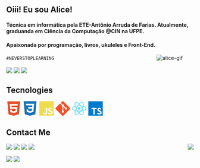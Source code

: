  <h2> Oiii! Eu sou Alice!</h2>
 <h4>Técnica em informática pela ETE-Antônio Arruda de Farias. Atualmente, graduanda em Ciência da Computação @CIN na UFPE.</h4>
 
<div style="display: inline_block">
  <h4> Apaixonada por programação, livros, ukuleles e Front-End.</h4>
  <code>#NEVERSTOPLEARNING</code>
  <img src="https://i.picasion.com/pic91/14cb408bbe1aacd4436984113e3b652c.gif" width="100" height="100" border="0" alt="alice-gif" align="right"/>
</div>

  <br>
 <div style="display: inline_block">
  <img src="https://emojipedia-us.s3.dualstack.us-west-1.amazonaws.com/thumbs/120/facebook/230/personal-computer_1f4bb.png" widht="40" height="40"/>
  <img src="https://emojipedia-us.s3.dualstack.us-west-1.amazonaws.com/thumbs/120/facebook/65/books_1f4da.png" widht="40" height="40"/>
  <img src="https://emojipedia-us.s3.dualstack.us-west-1.amazonaws.com/thumbs/160/mozilla/36/guitar_1f3b8.png" widht="40" height="40"/>
 </div>
</div>

 <h2>Tecnologies</h2>

  <!--ts-->
   <div style="display: inline_block">
     <img src="https://github.com/devicons/devicon/blob/master/icons/html5/html5-plain.svg" widht="35" height="40"/>
     <img src="https://github.com/devicons/devicon/blob/master/icons/css3/css3-plain.svg" widht="35" height="40"/>
     <img src="https://github.com/devicons/devicon/blob/master/icons/javascript/javascript-plain.svg" widht="35" height="40"/>
     <img src="https://github.com/devicons/devicon/blob/master/icons/git/git-original.svg" widht="35" height="40"/>
     <img src="https://github.com/devicons/devicon/blob/master/icons/react/react-original.svg" widht="35" height="40"/>
     <img src="https://github.com/devicons/devicon/blob/master/icons/typescript/typescript-original.svg" widht="35" height="40"/>
   </div
  <!--te-->
  
 <h2>Contact Me</h2>

<p align="left">
  <a href="mailto:programmeralice@gmail.com" alt="Gmail">
  <img src="https://img.shields.io/badge/-Gmail-FF0000?style=flat-square&logo=Gmail&logoColor=white&link=mailto:programmeralice@gmail.com/" widht="30" height="25"/></a>

  <a href="https://www.linkedin.com/in/alice-sales-8a0a26200/" alt="Linkedin">
  <img src="https://img.shields.io/badge/-Linkedin-0e76a8?style=flat-square&logo=Linkedin&logoColor=white&link=https://www.linkedin.com/in/alice-sales-8a0a26200/" widht="30" height="25"/></a>

  <a href="https://www.instagram.com/katespinhos/" alt="Instagram">
  <img src="https://img.shields.io/badge/-Instagram-DF0174?style=flat-square&labelColor=DF0174&logo=instagram&logoColor=white&link=https://www.instagram.com/katespinhos/" widht="30" height="25"/></a>
 
 <a href="https://discords.com/bio/p/9116" alt="Discord">
  <img src="https://img.shields.io/badge/-Discord-7289DA?style=flat-square&labelColor=7289DA&logo=discord&logoColor=white&link=https://discords.com/bio/p/9116" widht="30" height="25"/></a>
 
 <img src="https://img.shields.io/static/v1?label=Overview&message=AliceSales&?color=894961style=for-the-badge&logo=GitHub" align="right">
</p>

<div style="display: inline_block">
  <img src="https://github-readme-stats.vercel.app/api?username=alicesales&show_icons=true&theme=whitegray" widht="250" height="180"/>
  <img src="https://github-readme-stats.vercel.app/api/top-langs/?username=alicesales&layout=compact&)](https://github.com/AliceSales/alicesales/blob/main/README.md" widht="250" height="180"/>
</div>

<!--
**AliceSales/alicesales** is a ✨ _special_ ✨ repository because its `README.md` (this file) appears on your GitHub profile.

Here are some ideas to get you started:

- 🔭 I’m currently working on ...
- 🌱 I’m currently learning ...
- 👯 I’m looking to collaborate on ...
- 🤔 I’m looking for help with ...
- 💬 Ask me about ...
- 📫 How to reach me: ...
- 😄 Pronouns: ...
- ⚡ Fun fact: ...
-->
